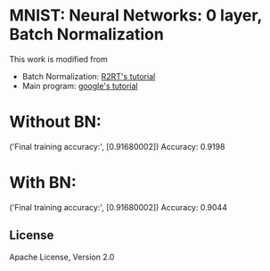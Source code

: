 # MNIST: Neural Networks: 0 layer, Batch Normalization

This work is modified from 
* Batch Normalization: [R2RT's tutorial](https://www.tensorflow.org/versions/r1.1/get_started/mnist/beginner://r2rt.com/implementing-batch-normalization-in-tensorflow.html)
* Main program: [google's tutorial](https://www.tensorflow.org/versions/r1.1/get_started/mnist/beginners)

# Without BN:
('Final training accuracy:', [0.91680002])
Accuracy: 0.9198

# With BN: 
('Final training accuracy:', [0.91680002])
Accuracy: 0.9044

License
----

Apache License, Version 2.0 
